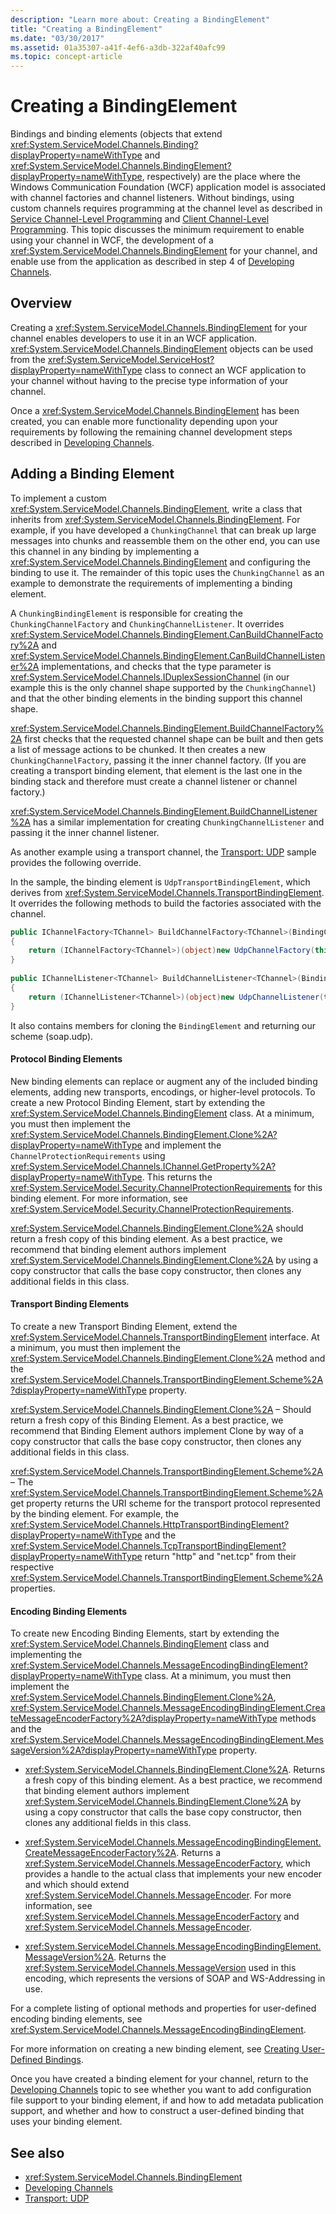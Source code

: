 ```yaml
---
description: "Learn more about: Creating a BindingElement"
title: "Creating a BindingElement"
ms.date: "03/30/2017"
ms.assetid: 01a35307-a41f-4ef6-a3db-322af40afc99
ms.topic: concept-article
---
```

# Creating a BindingElement

Bindings and binding elements (objects that extend <xref:System.ServiceModel.Channels.Binding?displayProperty=nameWithType> and <xref:System.ServiceModel.Channels.BindingElement?displayProperty=nameWithType>, respectively) are the place where the Windows Communication Foundation (WCF) application model is associated with channel factories and channel listeners. Without bindings, using custom channels requires programming at the channel level as described in [Service Channel-Level Programming](service-channel-level-programming.md) and [Client Channel-Level Programming](client-channel-level-programming.md). This topic discusses the minimum requirement to enable using your channel in WCF, the development of a <xref:System.ServiceModel.Channels.BindingElement> for your channel, and enable use from the application as described in step 4 of [Developing Channels](developing-channels.md).  
  
## Overview  

 Creating a <xref:System.ServiceModel.Channels.BindingElement> for your channel enables developers to use it in an WCF application. <xref:System.ServiceModel.Channels.BindingElement> objects can be used from the <xref:System.ServiceModel.ServiceHost?displayProperty=nameWithType> class to connect an WCF application to your channel without having to the precise type information of your channel.  
  
 Once a <xref:System.ServiceModel.Channels.BindingElement> has been created, you can enable more functionality depending upon your requirements by following the remaining channel development steps described in [Developing Channels](developing-channels.md).  
  
## Adding a Binding Element  

 To implement a custom <xref:System.ServiceModel.Channels.BindingElement>, write a class that inherits from <xref:System.ServiceModel.Channels.BindingElement>. For example, if you have developed a `ChunkingChannel` that can break up large messages into chunks and reassemble them on the other end, you can use this channel in any binding by implementing a <xref:System.ServiceModel.Channels.BindingElement> and configuring the binding to use it. The remainder of this topic uses the `ChunkingChannel` as an example to demonstrate the requirements of implementing a binding element.  
  
 A `ChunkingBindingElement` is responsible for creating the `ChunkingChannelFactory` and `ChunkingChannelListener`. It overrides <xref:System.ServiceModel.Channels.BindingElement.CanBuildChannelFactory%2A> and <xref:System.ServiceModel.Channels.BindingElement.CanBuildChannelListener%2A> implementations, and checks that the type parameter is <xref:System.ServiceModel.Channels.IDuplexSessionChannel> (in our example this is the only channel shape supported by the `ChunkingChannel`) and that the other binding elements in the binding support this channel shape.  
  
 <xref:System.ServiceModel.Channels.BindingElement.BuildChannelFactory%2A> first checks that the requested channel shape can be built and then gets a list of message actions to be chunked. It then creates a new `ChunkingChannelFactory`, passing it the inner channel factory. (If you are creating a transport binding element, that element is the last one in the binding stack and therefore must create a channel listener or channel factory.)  
  
 <xref:System.ServiceModel.Channels.BindingElement.BuildChannelListener%2A> has a similar implementation for creating `ChunkingChannelListener` and passing it the inner channel listener.  
  
 As another example using a transport channel, the [Transport: UDP](../samples/transport-udp.md) sample provides the following override.  
  
 In the sample, the binding element is `UdpTransportBindingElement`, which derives from <xref:System.ServiceModel.Channels.TransportBindingElement>. It overrides the following methods to build the factories associated with the channel.  
  
```csharp  
public IChannelFactory<TChannel> BuildChannelFactory<TChannel>(BindingContext context)  
{  
    return (IChannelFactory<TChannel>)(object)new UdpChannelFactory(this, context);  
}  
  
public IChannelListener<TChannel> BuildChannelListener<TChannel>(BindingContext context)  
{  
    return (IChannelListener<TChannel>)(object)new UdpChannelListener(this, context);  
}  
```  
  
 It also contains members for cloning the `BindingElement` and returning our scheme (soap.udp).  
  
#### Protocol Binding Elements  

 New binding elements can replace or augment any of the included binding elements, adding new transports, encodings, or higher-level protocols. To create a new Protocol Binding Element, start by extending the <xref:System.ServiceModel.Channels.BindingElement> class. At a minimum, you must then implement the <xref:System.ServiceModel.Channels.BindingElement.Clone%2A?displayProperty=nameWithType> and implement the `ChannelProtectionRequirements` using <xref:System.ServiceModel.Channels.IChannel.GetProperty%2A?displayProperty=nameWithType>. This returns the <xref:System.ServiceModel.Security.ChannelProtectionRequirements> for this binding element.  For more information, see <xref:System.ServiceModel.Security.ChannelProtectionRequirements>.  
  
 <xref:System.ServiceModel.Channels.BindingElement.Clone%2A> should return a fresh copy of this binding element. As a best practice, we recommend that binding element authors implement <xref:System.ServiceModel.Channels.BindingElement.Clone%2A> by using a copy constructor that calls the base copy constructor, then clones any additional fields in this class.  
  
#### Transport Binding Elements  

 To create a new Transport Binding Element, extend the <xref:System.ServiceModel.Channels.TransportBindingElement> interface. At a minimum, you must then implement the <xref:System.ServiceModel.Channels.BindingElement.Clone%2A> method and the <xref:System.ServiceModel.Channels.TransportBindingElement.Scheme%2A?displayProperty=nameWithType> property.  
  
 <xref:System.ServiceModel.Channels.BindingElement.Clone%2A> – Should return a fresh copy of this Binding Element.  As a best practice, we recommend that Binding Element authors implement Clone by way of a copy constructor that calls the base copy constructor, then clones any additional fields in this class.  
  
 <xref:System.ServiceModel.Channels.TransportBindingElement.Scheme%2A> – The <xref:System.ServiceModel.Channels.TransportBindingElement.Scheme%2A> get property returns the URI scheme for the transport protocol represented by the binding element. For example, the <xref:System.ServiceModel.Channels.HttpTransportBindingElement?displayProperty=nameWithType> and the <xref:System.ServiceModel.Channels.TcpTransportBindingElement?displayProperty=nameWithType> return "http" and "net.tcp" from their respective <xref:System.ServiceModel.Channels.TransportBindingElement.Scheme%2A> properties.  
  
#### Encoding Binding Elements  

 To create new Encoding Binding Elements, start by extending the <xref:System.ServiceModel.Channels.BindingElement> class and implementing the <xref:System.ServiceModel.Channels.MessageEncodingBindingElement?displayProperty=nameWithType> class. At a minimum, you must then implement the <xref:System.ServiceModel.Channels.BindingElement.Clone%2A>, <xref:System.ServiceModel.Channels.MessageEncodingBindingElement.CreateMessageEncoderFactory%2A?displayProperty=nameWithType> methods and the <xref:System.ServiceModel.Channels.MessageEncodingBindingElement.MessageVersion%2A?displayProperty=nameWithType> property.  
  
- <xref:System.ServiceModel.Channels.BindingElement.Clone%2A>. Returns a fresh copy of this binding element. As a best practice, we recommend that binding element authors implement <xref:System.ServiceModel.Channels.BindingElement.Clone%2A> by using a copy constructor that calls the base copy constructor, then clones any additional fields in this class.  
  
- <xref:System.ServiceModel.Channels.MessageEncodingBindingElement.CreateMessageEncoderFactory%2A>. Returns a <xref:System.ServiceModel.Channels.MessageEncoderFactory>, which provides a handle to the actual class that implements your new encoder and which should extend <xref:System.ServiceModel.Channels.MessageEncoder>. For more information, see <xref:System.ServiceModel.Channels.MessageEncoderFactory> and <xref:System.ServiceModel.Channels.MessageEncoder>.  
  
- <xref:System.ServiceModel.Channels.MessageEncodingBindingElement.MessageVersion%2A>. Returns the <xref:System.ServiceModel.Channels.MessageVersion> used in this encoding, which represents the versions of SOAP and WS-Addressing in use.  
  
 For a complete listing of optional methods and properties for user-defined encoding binding elements, see <xref:System.ServiceModel.Channels.MessageEncodingBindingElement>.  
  
 For more information on creating a new binding element, see [Creating User-Defined Bindings](creating-user-defined-bindings.md).  
  
 Once you have created a binding element for your channel, return to the [Developing Channels](developing-channels.md) topic to see whether you want to add configuration file support to your binding element, if and how to add metadata publication support, and whether and how to construct a user-defined binding that uses your binding element.  
  
## See also

- <xref:System.ServiceModel.Channels.BindingElement>
- [Developing Channels](developing-channels.md)
- [Transport: UDP](../samples/transport-udp.md)
